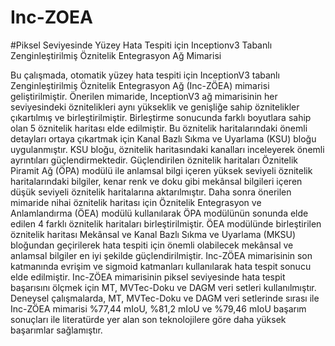 # Inc-ZOEA
#Piksel Seviyesinde Yüzey Hata Tespiti için Inceptionv3 Tabanlı Zenginleştirilmiş Öznitelik Entegrasyon Ağ Mimarisi

Bu çalışmada, otomatik yüzey hata tespiti için InceptionV3 tabanlı Zenginleştirilmiş Öznitelik Entegrasyon Ağ (Inc-ZÖEA) mimarisi geliştirilmiştir. Önerilen mimaride, InceptionV3 ağ mimarisinin her seviyesindeki öznitelikleri aynı yükseklik ve genişliğe sahip öznitelikler çıkartılmış ve birleştirilmiştir. Birleştirme sonucunda farklı boyutlara sahip olan 5 öznitelik haritası elde edilmiştir. Bu öznitelik haritalarındaki önemli detayları ortaya çıkartmak için Kanal Bazlı Sıkma ve Uyarlama (KSU) bloğu uygulanmıştır. KSU bloğu, öznitelik haritasındaki kanalları inceleyerek önemli ayrıntıları güçlendirmektedir. Güçlendirilen öznitelik haritaları Öznitelik Piramit Ağ (ÖPA) modülü ile anlamsal bilgi içeren yüksek seviyeli öznitelik haritalarındaki bilgiler, kenar renk ve doku gibi mekânsal bilgileri içeren düşük seviyeli öznitelik haritalarına aktarılmıştır. Daha sonra önerilen mimaride nihai öznitelik haritası için Öznitelik Entegrasyon ve Anlamlandırma (ÖEA) modülü kullanılarak ÖPA modülünün sonunda elde edilen 4 farklı öznitelik haritaları birleştirilmiştir. ÖEA modülünde birleştirilen öznitelik haritası Mekânsal ve Kanal Bazlı Sıkma ve Uyarlama (MKSU) bloğundan geçirilerek hata tespiti için önemli olabilecek mekânsal ve anlamsal bilgiler en iyi şekilde güçlendirilmiştir. Inc-ZÖEA mimarisinin son katmanında evrişim ve sigmoid katmanları kullanılarak hata tespit sonucu elde edilmiştir.  Inc-ZÖEA mimarisinin piksel seviyesinde hata tespit başarısını ölçmek için MT, MVTec-Doku ve DAGM veri setleri kullanılmıştır. Deneysel çalışmalarda, MT, MVTec-Doku ve DAGM veri setlerinde sırası ile Inc-ZÖEA mimarisi %77,44 mIoU, %81,2 mIoU ve %79,46 mIoU başarım sonuçları ile literatürde yer alan son teknolojilere göre daha yüksek başarımlar sağlamıştır.

